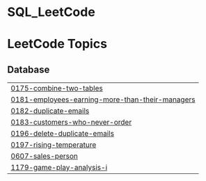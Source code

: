 # SQL_LeetCode
<!---LeetCode Topics Start-->
# LeetCode Topics
## Database
|  |
| ------- |
| [0175-combine-two-tables](https://github.com/AdityaYawalkar/SQL_LeetCode/tree/master/0175-combine-two-tables) |
| [0181-employees-earning-more-than-their-managers](https://github.com/AdityaYawalkar/SQL_LeetCode/tree/master/0181-employees-earning-more-than-their-managers) |
| [0182-duplicate-emails](https://github.com/AdityaYawalkar/SQL_LeetCode/tree/master/0182-duplicate-emails) |
| [0183-customers-who-never-order](https://github.com/AdityaYawalkar/SQL_LeetCode/tree/master/0183-customers-who-never-order) |
| [0196-delete-duplicate-emails](https://github.com/AdityaYawalkar/SQL_LeetCode/tree/master/0196-delete-duplicate-emails) |
| [0197-rising-temperature](https://github.com/AdityaYawalkar/SQL_LeetCode/tree/master/0197-rising-temperature) |
| [0607-sales-person](https://github.com/AdityaYawalkar/SQL_LeetCode/tree/master/0607-sales-person) |
| [1179-game-play-analysis-i](https://github.com/AdityaYawalkar/SQL_LeetCode/tree/master/1179-game-play-analysis-i) |
<!---LeetCode Topics End-->